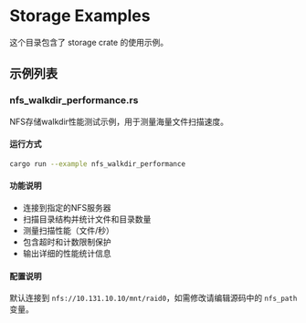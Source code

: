 # Storage Examples

这个目录包含了 storage crate 的使用示例。

## 示例列表

### nfs_walkdir_performance.rs
NFS存储walkdir性能测试示例，用于测量海量文件扫描速度。

#### 运行方式
```bash
cargo run --example nfs_walkdir_performance
```

#### 功能说明
- 连接到指定的NFS服务器
- 扫描目录结构并统计文件和目录数量
- 测量扫描性能（文件/秒）
- 包含超时和计数限制保护
- 输出详细的性能统计信息

#### 配置说明
默认连接到 `nfs://10.131.10.10/mnt/raid0`，如需修改请编辑源码中的 `nfs_path` 变量。